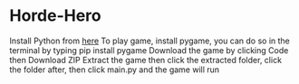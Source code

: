 # Horde-Hero
Install Python from [here](https://www.python.org/downloads/)
To play game, install pygame, you can do so in the terminal by typing pip install pygame
Download the game by clicking Code then Download ZIP
Extract the game then click the extracted folder, click the folder after, then click main.py and the game will run
